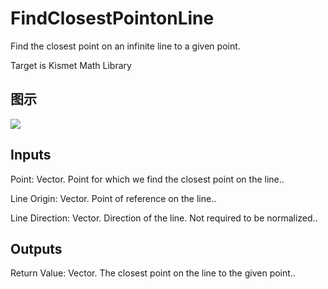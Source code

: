 # FindClosestPointonLine

Find the closest point on an infinite line to a given point.

Target is Kismet Math Library

## 图示

![]($-20221218-19563745.png)

## Inputs

Point: Vector. Point for which we find the closest point on the line..

Line Origin: Vector. Point of reference on the line..

Line Direction: Vector. Direction of the line. Not required to be normalized..  

## Outputs

Return Value: Vector. The closest point on the line to the given point..

